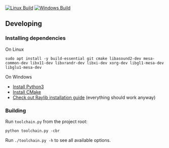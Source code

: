 <p float="left">

[![Linux Build](https://github.com/ts-vadim/pong/actions/workflows/build-linux.yml/badge.svg)](https://github.com/ts-vadim/pong/actions/workflows/build-linux.yml)
[![Windows Build](https://github.com/ts-vadim/pong/actions/workflows/build-windows.yml/badge.svg)](https://github.com/ts-vadim/pong/actions/workflows/build-windows.yml)

</p>

## Developing

### Installing dependencies
On Linux
```
sudo apt install -y build-essential git cmake libasound2-dev mesa-common-dev libx11-dev libxrandr-dev libxi-dev xorg-dev libgl1-mesa-dev libglu1-mesa-dev
```
On Windows
- [Install Python3](https://www.python.org/downloads/)
- [Install CMake](https://cmake.org/download/)
- [Check out Raylib installation guide](https://github.com/raysan5/raylib/wiki/Working-on-Windows) (everything should work anyway)

### Building
Run `toolchain.py` from the project root:
```
python toolchain.py -cbr
```
Run `./toolchain.py -h` to see all available options.
